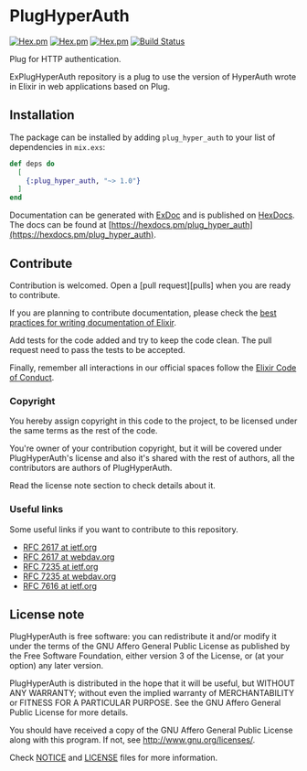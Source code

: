 # PlugHyperAuth
[![Hex.pm](https://img.shields.io/hexpm/l/plug_hyper_auth.svg)](https://hex.pm/packages/plug_hyper_auth)
[![Hex.pm](https://img.shields.io/hexpm/v/plug_hyper_auth.svg)](https://hex.pm/packages/plug_hyper_auth)
[![Hex.pm](https://img.shields.io/hexpm/dt/plug_hyper_auth.svg)](https://hex.pm/packages/plug_hyper_auth)
[![Build Status](https://travis-ci.org/HyperAuth/ExPlugHyperAuth.svg?branch=master)](https://travis-ci.org/HyperAuth/ExPlugHyperAuth)

Plug for HTTP authentication.

ExPlugHyperAuth repository is a plug to use the version of HyperAuth wrote
in Elixir in web applications based on Plug.

## Installation

The package can be installed by adding `plug_hyper_auth` to your list of
dependencies in `mix.exs`:

```elixir
def deps do
  [
    {:plug_hyper_auth, "~> 1.0"}
  ]
end
```

Documentation can be generated with [ExDoc](https://github.com/elixir-lang/ex_doc)
and is published on [HexDocs](https://hexdocs.pm). The docs can be found at
[https://hexdocs.pm/plug_hyper_auth](https://hexdocs.pm/plug_hyper_auth).

## Contribute

Contribution is welcomed. Open a [pull request][pulls] when you are ready to contribute.

If you are planning to contribute documentation, please check the
[best practices for writing documentation of Elixir][writing-docs].

Add tests for the code added and try to keep the code clean. The pull request
need to pass the tests to be accepted.

Finally, remember all interactions in our official spaces follow the
[Elixir Code of Conduct][code-of-conduct].

### Copyright

You hereby assign copyright in this code to the project, to be licensed
under the same terms as the rest of the code.

You're owner of your contribution copyright, but it will be covered under
PlugHyperAuth's license and also it's shared with the rest of authors, all the
contributors are authors of PlugHyperAuth.

Read the license note section to check details about it.

### Useful links

Some useful links if you want to contribute to this repository.

  * [RFC 2617 at ietf.org](http://www.ietf.org/rfc/rfc2617.txt)
  * [RFC 2617 at webdav.org](http://www.webdav.org/specs/rfc2617.html)
  * [RFC 7235 at ietf.org](https://tools.ietf.org/html/rfc7235)
  * [RFC 7235 at webdav.org](http://www.webdav.org/specs/rfc7235.html)
  * [RFC 7616 at ietf.org](https://tools.ietf.org/html/rfc7616)

## License note

PlugHyperAuth is free software: you can redistribute it and/or modify
it under the terms of the GNU Affero General Public License as
published by the Free Software Foundation, either version 3 of the
License, or (at your option) any later version.

PlugHyperAuth is distributed in the hope that it will be useful,
but WITHOUT ANY WARRANTY; without even the implied warranty of
MERCHANTABILITY or FITNESS FOR A PARTICULAR PURPOSE.  See the
GNU Affero General Public License for more details.

You should have received a copy of the GNU Affero General Public License
along with this program. If not, see <http://www.gnu.org/licenses/>.

Check [NOTICE](NOTICE) and [LICENSE](LICENSE) files for more
information.

  [code-of-conduct]: https://github.com/elixir-lang/elixir/blob/master/CODE_OF_CONDUCT.md
  [writing-docs]: http://elixir-lang.org/docs/stable/elixir/writing-documentation.html
